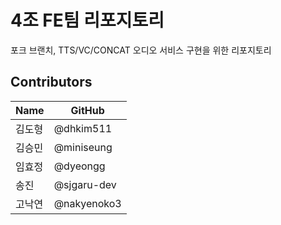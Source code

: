 # 4조 FE팀 리포지토리
포크 브랜치, TTS/VC/CONCAT 오디오 서비스 구현을 위한 리포지토리

## Contributors

| Name | GitHub |
|------|--------|
| 김도형 | @dhkim511 |
| 김승민 | @miniseung |
| 임효정 | @dyeongg |
| 송진 | @sjgaru-dev |
| 고낙연 | @nakyenoko3 |
